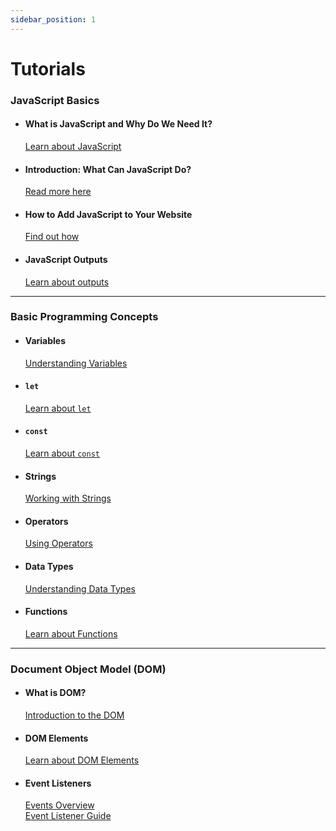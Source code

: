 ```yaml
---
sidebar_position: 1
---
```


# Tutorials

### JavaScript Basics

- #### What is JavaScript and Why Do We Need It?

  [Learn about JavaScript](https://www.w3schools.com/js/default.asp)

- #### Introduction: What Can JavaScript Do?

  [Read more here](https://www.w3schools.com/js/js_intro.asp)

- #### How to Add JavaScript to Your Website

  [Find out how](https://www.w3schools.com/js/js_whereto.asp)

- #### JavaScript Outputs

  [Learn about outputs](https://www.w3schools.com/js/js_output.asp)

---

### Basic Programming Concepts

- #### Variables

  [Understanding Variables](https://www.w3schools.com/js/js_variables.asp)

- #### `let`

  [Learn about `let`](https://www.w3schools.com/js/js_let.asp)

- #### `const`

  [Learn about `const`](https://www.w3schools.com/js/js_const.asp)

- #### Strings

  [Working with Strings](https://www.w3schools.com/js/js_strings.asp)

- #### Operators

  [Using Operators](https://www.w3schools.com/js/js_operators.asp)

- #### Data Types

  [Understanding Data Types](https://www.w3schools.com/js/js_datatypes.asp)

- #### Functions

  [Learn about Functions](https://www.w3schools.com/js/js_functions.asp)

---

### Document Object Model (DOM)

- #### What is DOM?

  [Introduction to the DOM](https://www.w3schools.com/js/js_htmldom.asp)

- #### DOM Elements

  [Learn about DOM Elements](https://www.w3schools.com/js/js_htmldom_elements.asp)

- #### Event Listeners

  [Events Overview](https://www.w3schools.com/js/js_htmldom_events.asp)  
   [Event Listener Guide](https://www.w3schools.com/js/js_htmldom_eventlistener.asp)
